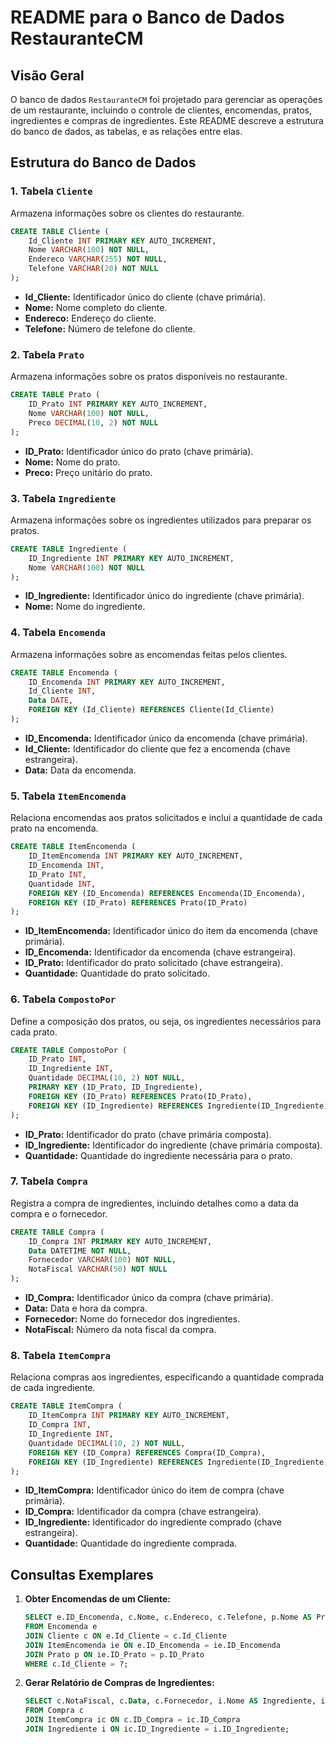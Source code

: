 # README para o Banco de Dados RestauranteCM

## Visão Geral

O banco de dados `RestauranteCM` foi projetado para gerenciar as operações de um restaurante, incluindo o controle de clientes, encomendas, pratos, ingredientes e compras de ingredientes. Este README descreve a estrutura do banco de dados, as tabelas, e as relações entre elas.

## Estrutura do Banco de Dados

### 1. Tabela `Cliente`

Armazena informações sobre os clientes do restaurante.

```sql
CREATE TABLE Cliente (
    Id_Cliente INT PRIMARY KEY AUTO_INCREMENT,
    Nome VARCHAR(100) NOT NULL,
    Endereco VARCHAR(255) NOT NULL,
    Telefone VARCHAR(20) NOT NULL
);
```

- **Id_Cliente:** Identificador único do cliente (chave primária).
- **Nome:** Nome completo do cliente.
- **Endereco:** Endereço do cliente.
- **Telefone:** Número de telefone do cliente.

### 2. Tabela `Prato`

Armazena informações sobre os pratos disponíveis no restaurante.

```sql
CREATE TABLE Prato (
    ID_Prato INT PRIMARY KEY AUTO_INCREMENT,
    Nome VARCHAR(100) NOT NULL,
    Preco DECIMAL(10, 2) NOT NULL
);
```

- **ID_Prato:** Identificador único do prato (chave primária).
- **Nome:** Nome do prato.
- **Preco:** Preço unitário do prato.

### 3. Tabela `Ingrediente`

Armazena informações sobre os ingredientes utilizados para preparar os pratos.

```sql
CREATE TABLE Ingrediente (
    ID_Ingrediente INT PRIMARY KEY AUTO_INCREMENT,
    Nome VARCHAR(100) NOT NULL
);
```

- **ID_Ingrediente:** Identificador único do ingrediente (chave primária).
- **Nome:** Nome do ingrediente.

### 4. Tabela `Encomenda`

Armazena informações sobre as encomendas feitas pelos clientes.

```sql
CREATE TABLE Encomenda (
    ID_Encomenda INT PRIMARY KEY AUTO_INCREMENT,
    Id_Cliente INT,
    Data DATE,
    FOREIGN KEY (Id_Cliente) REFERENCES Cliente(Id_Cliente)
);
```

- **ID_Encomenda:** Identificador único da encomenda (chave primária).
- **Id_Cliente:** Identificador do cliente que fez a encomenda (chave estrangeira).
- **Data:** Data da encomenda.

### 5. Tabela `ItemEncomenda`

Relaciona encomendas aos pratos solicitados e inclui a quantidade de cada prato na encomenda.

```sql
CREATE TABLE ItemEncomenda (
    ID_ItemEncomenda INT PRIMARY KEY AUTO_INCREMENT,
    ID_Encomenda INT,
    ID_Prato INT,
    Quantidade INT,
    FOREIGN KEY (ID_Encomenda) REFERENCES Encomenda(ID_Encomenda),
    FOREIGN KEY (ID_Prato) REFERENCES Prato(ID_Prato)
);
```

- **ID_ItemEncomenda:** Identificador único do item da encomenda (chave primária).
- **ID_Encomenda:** Identificador da encomenda (chave estrangeira).
- **ID_Prato:** Identificador do prato solicitado (chave estrangeira).
- **Quantidade:** Quantidade do prato solicitado.

### 6. Tabela `CompostoPor`

Define a composição dos pratos, ou seja, os ingredientes necessários para cada prato.

```sql
CREATE TABLE CompostoPor (
    ID_Prato INT,
    ID_Ingrediente INT,
    Quantidade DECIMAL(10, 2) NOT NULL,
    PRIMARY KEY (ID_Prato, ID_Ingrediente),
    FOREIGN KEY (ID_Prato) REFERENCES Prato(ID_Prato),
    FOREIGN KEY (ID_Ingrediente) REFERENCES Ingrediente(ID_Ingrediente)
);
```

- **ID_Prato:** Identificador do prato (chave primária composta).
- **ID_Ingrediente:** Identificador do ingrediente (chave primária composta).
- **Quantidade:** Quantidade do ingrediente necessária para o prato.

### 7. Tabela `Compra`

Registra a compra de ingredientes, incluindo detalhes como a data da compra e o fornecedor.

```sql
CREATE TABLE Compra (
    ID_Compra INT PRIMARY KEY AUTO_INCREMENT,
    Data DATETIME NOT NULL,
    Fornecedor VARCHAR(100) NOT NULL,
    NotaFiscal VARCHAR(50) NOT NULL
);
```

- **ID_Compra:** Identificador único da compra (chave primária).
- **Data:** Data e hora da compra.
- **Fornecedor:** Nome do fornecedor dos ingredientes.
- **NotaFiscal:** Número da nota fiscal da compra.

### 8. Tabela `ItemCompra`

Relaciona compras aos ingredientes, especificando a quantidade comprada de cada ingrediente.

```sql
CREATE TABLE ItemCompra (
    ID_ItemCompra INT PRIMARY KEY AUTO_INCREMENT,
    ID_Compra INT,
    ID_Ingrediente INT,
    Quantidade DECIMAL(10, 2) NOT NULL,
    FOREIGN KEY (ID_Compra) REFERENCES Compra(ID_Compra),
    FOREIGN KEY (ID_Ingrediente) REFERENCES Ingrediente(ID_Ingrediente)
);
```

- **ID_ItemCompra:** Identificador único do item de compra (chave primária).
- **ID_Compra:** Identificador da compra (chave estrangeira).
- **ID_Ingrediente:** Identificador do ingrediente comprado (chave estrangeira).
- **Quantidade:** Quantidade do ingrediente comprada.

## Consultas Exemplares

1. **Obter Encomendas de um Cliente:**

   ```sql
   SELECT e.ID_Encomenda, c.Nome, c.Endereco, c.Telefone, p.Nome AS Prato, ie.Quantidade, p.Preco
   FROM Encomenda e
   JOIN Cliente c ON e.Id_Cliente = c.Id_Cliente
   JOIN ItemEncomenda ie ON e.ID_Encomenda = ie.ID_Encomenda
   JOIN Prato p ON ie.ID_Prato = p.ID_Prato
   WHERE c.Id_Cliente = ?;
   ```

2. **Gerar Relatório de Compras de Ingredientes:**

   ```sql
   SELECT c.NotaFiscal, c.Data, c.Fornecedor, i.Nome AS Ingrediente, ic.Quantidade
   FROM Compra c
   JOIN ItemCompra ic ON c.ID_Compra = ic.ID_Compra
   JOIN Ingrediente i ON ic.ID_Ingrediente = i.ID_Ingrediente;
   ```
